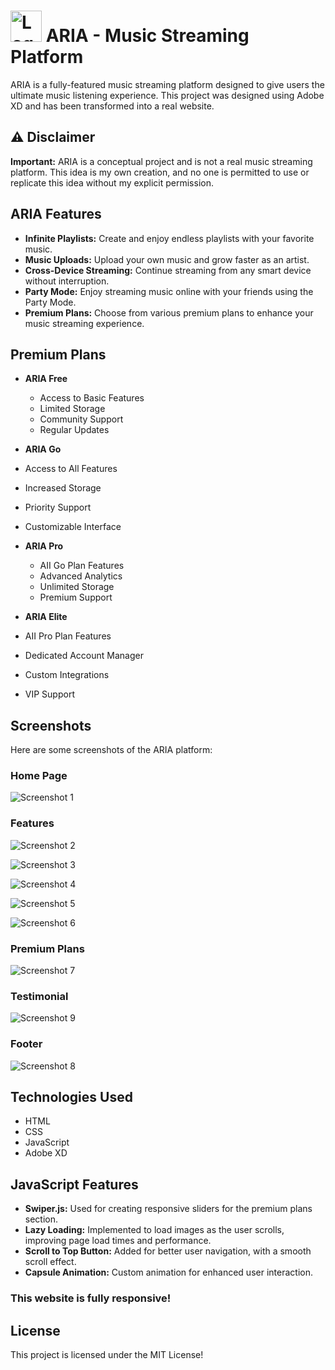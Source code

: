 # <img src="Screenshots/ICON.png" alt="Logo" width="50" height="50"> ARIA - Music Streaming Platform 

ARIA is a fully-featured music streaming platform designed to give users the ultimate music listening experience. This project was designed using Adobe XD and has been transformed into a real website.

## ⚠️ Disclaimer

**Important:** ARIA is a conceptual project and is not a real music streaming platform. This idea is my own creation, and no one is permitted to use or replicate this idea without my explicit permission.

## ARIA Features

- **Infinite Playlists:** Create and enjoy endless playlists with your favorite music.
- **Music Uploads:** Upload your own music and grow faster as an artist.
- **Cross-Device Streaming:** Continue streaming from any smart device without interruption.
- **Party Mode:** Enjoy streaming music online with your friends using the Party Mode.
- **Premium Plans:** Choose from various premium plans to enhance your music streaming experience.

## Premium Plans

- **ARIA Free**
  - Access to Basic Features
  - Limited Storage
  - Community Support
  - Regular Updates

- **ARIA Go**
 - Access to All Features
 - Increased Storage
 - Priority Support
 - Customizable Interface
   
- **ARIA Pro**
  - AII Go Plan Features
  - Advanced Analytics
  - Unlimited Storage
  - Premium Support

- **ARIA Elite**
 - AII Pro Plan Features
 - Dedicated Account Manager
 - Custom Integrations
 - VIP Support

## Screenshots

Here are some screenshots of the ARIA platform:

### Home Page
![Screenshot 1](Screenshots/1.png)

### Features
![Screenshot 2](Screenshots/2.png)

![Screenshot 3](Screenshots/3.png)

![Screenshot 4](Screenshots/4.png)

![Screenshot 5](Screenshots/5.png)

![Screenshot 6](Screenshots/6.png)

### Premium Plans
![Screenshot 7](Screenshots/7.png)

### Testimonial
![Screenshot 9](Screenshots/9.png)

### Footer
![Screenshot 8](Screenshots/8.png)

## Technologies Used

- HTML
- CSS
- JavaScript
- Adobe XD

## JavaScript Features

- **Swiper.js:** Used for creating responsive sliders for the premium plans section.
- **Lazy Loading:** Implemented to load images as the user scrolls, improving page load times and performance.
- **Scroll to Top Button:** Added for better user navigation, with a smooth scroll effect.
- **Capsule Animation:** Custom animation for enhanced user interaction.

### This website is fully responsive!

## License
This project is licensed under the MIT License!
